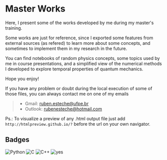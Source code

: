 # Master Works
Here, I present some of the works developed by me during my master's training.

Some works are just for reference, since I exported some features from external sources (as refered) to learn more about some concepts, 
and sometimes to implement them in my research in the future. 

You can find notebooks of random physics concepts, some topics used by me in course presentations, and a simplified
view of the numerical methods I developed to explore temporal properties of quantum mechanics. 

Hope you enjoy! 



 If you have any problem or doubt during the local execution of some of those files, you can always contact me on one of my emails 
> * Gmail: ruben.esteche@ufpe.br
> * Outlook: rubenesteche@hotmail.com

Ps.: To visualize a preview of any .html output file just add `http://htmlpreview.github.io/?` before the url on your own navigator.

## Badges 
![Python](https://img.shields.io/badge/Python-3776AB?style=Plastic&logo=python&logoColor=white)
![C](https://img.shields.io/badge/C-00599C?style=Plastic&logo=c&logoColor=white)
![C++](https://img.shields.io/badge/C%2B%2B-00599C?style=Plastic&logo=c%2B%2B&logoColor=white)
![yes](https://img.shields.io/badge/Maintained%3F-yes-green.svg)



![]()
![]()
![]()
![]()
![]()
